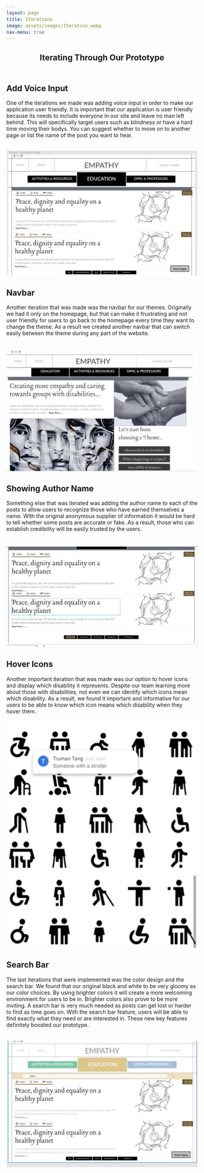 ```yaml
---
layout: page
title: Iterations
image: assets/images/Iteration.webp
nav-menu: true
---
```


<!-- Main -->
<div id="main" class="alt">

<!-- One -->
<section id="one">
	<div class="inner">
		<header class="major">
			<h1>Iterating Through Our Prototype</h1>
		</header>

<!-- Content -->	
<div class="row">
	<div class="6u 12u$(small)">
		<h2 id="content">Add Voice Input</h2>
		<p>One of the iterations we made was adding voice input in order to make our application user friendly. It is important that our application is user friendly because its needs to include everyone in our site and leave no man left behind. This will specifically target users such as blindness or have a hard time moving their bodys. You can suggest whether to move on to another page or list the name of the post you want to hear.</p>
	</div>
	<div class="6u$ 12u$(small)">
		<br>
		<img src="assets/images/trumen/trumen-1.png">
	</div>
</div>
		
<div class="row">
	<div class="6u 12u$(small)">
		<h2 id="content">Navbar</h2>
		<p>Another iteration that was made was the navbar for our themes. Originally we had it only on the homepage, but that can make it frustrating and not user friendly for users to go back to the homepage every time they want to change the theme. As a result we created another navbar that can switch easily between the theme during any part of the website.</p>
	</div>
	<div class="6u$ 12u$(small)">
		<br>
		<img src="assets/images/trumen/trumen-2.png">
	</div>
</div>
		
<div class="row">
	<div class="6u 12u$(small)">
		<h2 id="content">Showing Author Name</h2>
		<p>Something else that was iterated was adding the author name to each of the posts to allow users to recognize those who have earned themselves a name. With the original anonymous supplier of information it would be hard to tell whether some posts are accurate or fake. As a result, those who can establish credibility will be easily trusted by the users.</p>
	</div>
	<div class="6u$ 12u$(small)">
		<br>
		<img src="assets/images/trumen/trumen-3.png">
	</div>
</div>
		
<div class="row">
	<div class="6u 12u$(small)">
		<h2 id="content">Hover Icons</h2>
		<p>Another important iteration that was made was our option to hover icons and display which disability it represents. Despite our  team learning more about those with disabilities, not even we can identify which icons mean which disability. As a result, we found it important and informative for our users to be able to know which icon means which disability when they hover them.</p>
	</div>
	<div class="6u$ 12u$(small)">
		<img style="height:600px; margin: 0 auto;" src="assets/images/trumen/trumen-4.png">
	</div>
</div>
		
<div class="row">
	<div class="6u 12u$(small)">
		<h2 id="content">Search Bar</h2>
		<p>The last iterations that were implemented was the color design and the search bar. We found that our original black and white to be very gloomy as our color choices. By using brighter colors it will create a more welcoming environment for users to be in. Brighter colors also prove to be more inviting. A search bar is very much needed as posts can get lost or harder to find as time goes on. With the search bar feature, users will be able to find exactly what they need or are interested in. These new key features definitely boosted our prototype.</p>
	</div>
	<div class="6u$ 12u$(small)">
		<br>
		<img src="assets/images/trumen/trumen-5.png">
	</div>
</div>
		
</div>
</section>

</div>
